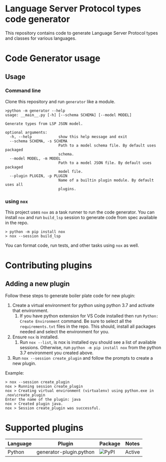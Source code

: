 # Language Server Protocol types code generator

This repository contains code to generate Language Server Protocol types and classes for various languages.

# Code Generator usage

## Usage

### Command line

Clone this repository and run `generator` like a module.

```console
>python -m generator --help
usage: __main__.py [-h] [--schema SCHEMA] [--model MODEL]

Generate types from LSP JSON model.

optional arguments:
  -h, --help            show this help message and exit
  --schema SCHEMA, -s SCHEMA
                        Path to a model schema file. By default uses packaged
                        schema.
  --model MODEL, -m MODEL
                        Path to a model JSON file. By default uses packaged
                        model file.
  --plugin PLUGIN, -p PLUGIN
                        Name of a builtin plugin module. By default uses all
                        plugins.
```

### using `nox`

This project uses `nox` as a task runner to run the code generator. You can install `nox` and run `build_lsp` session to generate code from spec available in the repo.

```console
> python -m pip install nox
> nox --session build_lsp
```

You can format code, run tests, and other tasks using `nox` as well.

# Contributing plugins

## Adding a new plugin

Follow these steps to generate boiler plate code for new plugin:

1. Create a virtual environment for python using python 3.7 and activate that environment.
    1. If you have python extension for VS Code installed then run `Python: Create Environment` command. Be sure to select all the `requirements.txt` files in the repo. This should, install all packages needed and select the environment for you.
1. Ensure `nox` is installed.
    1. Run `nox --list`, is nox is installed oyu should see a list of available sessions. Otherwise, run `python -m pip install nox` from the python 3.7 environment you created above.
1. Run `nox --session create_plugin` and follow the prompts to create a new plugin.

Example:

```console
> nox --session create_plugin
nox > Running session create_plugin
nox > Creating virtual environment (virtualenv) using python.exe in .nox\create_plugin
Enter the name of the plugin: java
nox > Created plugin java.
nox > Session create_plugin was successful.
```

# Supported plugins

| Language | Plugin                  | Package                                                            | Notes  |
| -------- | ----------------------- | ------------------------------------------------------------------ | ------ |
| Python   | generator-plugin.python | ![PyPI](https://img.shields.io/pypi/v/lsprotocol?label=lsprotocol) | Active |
